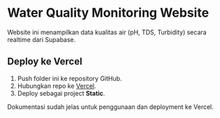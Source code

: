 # Water Quality Monitoring Website

Website ini menampilkan data kualitas air (pH, TDS, Turbidity) secara realtime dari Supabase.

## Deploy ke Vercel

1. Push folder ini ke repository GitHub.
2. Hubungkan repo ke [Vercel](https://vercel.com/import/git).
3. Deploy sebagai project **Static**.

Dokumentasi sudah jelas untuk penggunaan dan deployment ke Vercel.
